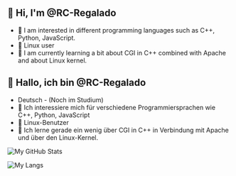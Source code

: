 ##  👋 Hi, I'm @RC-Regalado
- 👀 I am interested in different programming languages such as C++, Python, JavaScript.
- 🐧 Linux user
- 🌱 I am currently learning a bit about CGI in C++ combined with Apache and about Linux kernel.

## 👋 Hallo, ich bin @RC-Regalado
- Deutsch - (Noch im Studium)
- 👀 Ich interessiere mich für verschiedene Programmiersprachen wie C++, Python, JavaScript
- 🐧 Linux-Benutzer
- 🌱 Ich lerne gerade ein wenig über CGI in C++ in Verbindung mit Apache und über den Linux-Kernel.


![My GitHub Stats](https://github-readme-stats.vercel.app/api?username=RC-Regalado&show_icons=true&theme=blue-green&count_private=true&include_all_commits=true&border_color=001F1E&text_color=09d672&icon_color=00C2C2&title_color=00F1E9&custom_title=My%20Stats)


![My Langs](https://github-readme-stats.vercel.app/api/top-langs/?username=RC-Regalado&show_icons=true&theme=dark&border_color=001F1E&text_color=09d672&icon_color=00C2C2&title_color=00F1E9)


<!---
RC-Regalado/RC-Regalado is a ✨ special ✨ repository because its `README.md` (this file) appears on your GitHub profile.
You can click the Preview link to take a look at your changes.
--->
